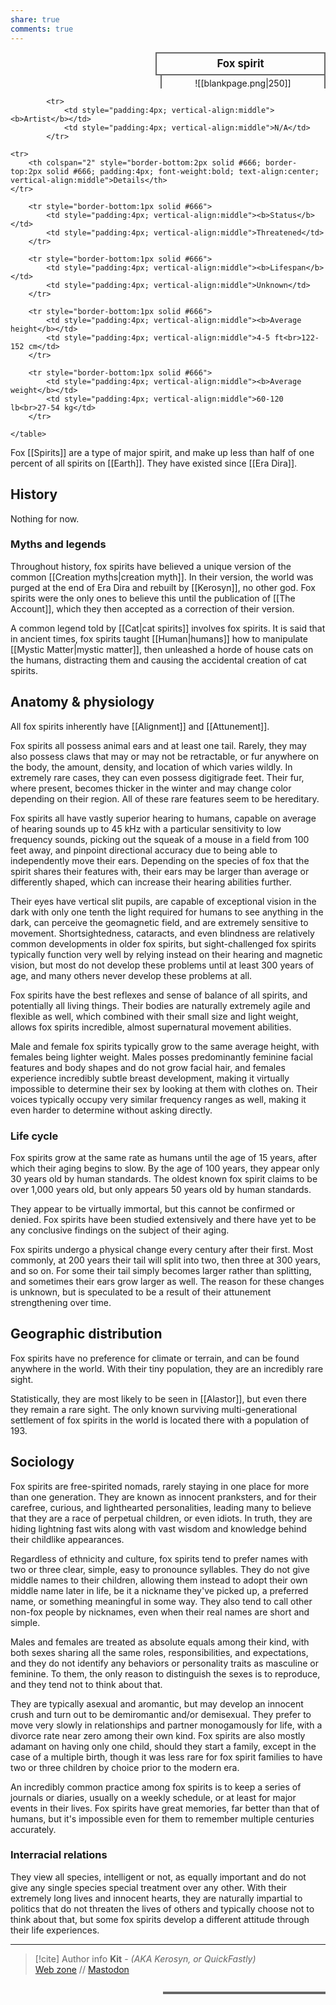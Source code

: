 ```yaml
---
share: true
comments: true
---
```


<div>
  <span style="float:right; width:260px; margin-left:14px; border:2px solid #666; line-height:1.5; font-size:larger; font-weight:bold; text-align:center; padding:4px">Fox spirit</span>
  </div>

  <span style="float:right; clear:right; width:260px; margin-left:14px; border-left:2px solid #666; border-right:2px solid #666; border-collapse:collapse; text-align:center; padding-top:4px">![[blankpage.png|250]]</span>

  <div class="" style="float:right; clear:right">
    <table class="" style="float:right; clear:right; width:260px; margin-left:14px; margin-bottom:7px; border:2px solid #666; border-collapse:collapse; line-height:1.5; font-size:small">
			
			<tr>
				<td style="padding:4px; vertical-align:middle"><b>Artist</b></td>
				<td style="padding:4px; vertical-align:middle">N/A</td>
			</tr>
	
	<tr>
		<th colspan="2" style="border-bottom:2px solid #666; border-top:2px solid #666; padding:4px; font-weight:bold; text-align:center; vertical-align:middle">Details</th>
	</tr>
	
		<tr style="border-bottom:1px solid #666">
			<td style="padding:4px; vertical-align:middle"><b>Status</b></td>
			<td style="padding:4px; vertical-align:middle">Threatened</td>
		</tr>
	
		<tr style="border-bottom:1px solid #666">
			<td style="padding:4px; vertical-align:middle"><b>Lifespan</b></td>
			<td style="padding:4px; vertical-align:middle">Unknown</td>
		</tr>
	
		<tr style="border-bottom:1px solid #666">
			<td style="padding:4px; vertical-align:middle"><b>Average height</b></td>
			<td style="padding:4px; vertical-align:middle">4-5 ft<br>122-152 cm</td>
		</tr>
		
		<tr style="border-bottom:1px solid #666">
			<td style="padding:4px; vertical-align:middle"><b>Average weight</b></td>
			<td style="padding:4px; vertical-align:middle">60-120 lb<br>27-54 kg</td>
		</tr>
		
    </table>
  </div>

Fox [[Spirits]] are a type of major spirit, and make up less than half of one percent of all spirits on [[Earth]]. They have existed since [[Era Dira]].

## History

Nothing for now.

### Myths and legends

Throughout history, fox spirits have believed a unique version of the common [[Creation myths|creation myth]]. In their version, the world was purged at the end of Era Dira and rebuilt by [[Kerosyn]], no other god. Fox spirits were the only ones to believe this until the publication of [[The Account]], which they then accepted as a correction of their version.

A common legend told by [[Cat|cat spirits]] involves fox spirits. It is said that in ancient times, fox spirits taught [[Human|humans]] how to manipulate [[Mystic Matter|mystic matter]], then unleashed a horde of house cats on the humans, distracting them and causing the accidental creation of cat spirits.

## Anatomy & physiology

All fox spirits inherently have [[Alignment]] and [[Attunement]].

Fox spirits all possess animal ears and at least one tail. Rarely, they may also possess claws that may or may not be retractable, or fur anywhere on the body, the amount, density, and location of which varies wildly. In extremely rare cases, they can even possess digitigrade feet. Their fur, where present, becomes thicker in the winter and may change color depending on their region. All of these rare features seem to be hereditary.

Fox spirits all have vastly superior hearing to humans, capable on average of hearing sounds up to 45 kHz with a particular sensitivity to low frequency sounds, picking out the squeak of a mouse in a field from 100 feet away, and pinpoint directional accuracy due to being able to independently move their ears. Depending on the species of fox that the spirit shares their features with, their ears may be larger than average or differently shaped, which can increase their hearing abilities further.

Their eyes have vertical slit pupils, are capable of exceptional vision in the dark with only one tenth the light required for humans to see anything in the dark, can perceive the geomagnetic field, and are extremely sensitive to movement. Shortsightedness, cataracts, and even blindness are relatively common developments in older fox spirits, but sight-challenged fox spirits typically function very well by relying instead on their hearing and magnetic vision, but most do not develop these problems until at least 300 years of age, and many others never develop these problems at all.

Fox spirits have the best reflexes and sense of balance of all spirits, and potentially all living things. Their bodies are naturally extremely agile and flexible as well, which combined with their small size and light weight, allows fox spirits incredible, almost supernatural movement abilities.

Male and female fox spirits typically grow to the same average height, with females being lighter weight. Males posses predominantly feminine facial features and body shapes and do not grow facial hair, and females experience incredibly subtle breast development, making it virtually impossible to determine their sex by looking at them with clothes on. Their voices typically occupy very similar frequency ranges as well, making it even harder to determine without asking directly.

### Life cycle

Fox spirits grow at the same rate as humans until the age of 15 years, after which their aging begins to slow. By the age of 100 years, they appear only 30 years old by human standards. The oldest known fox spirit claims to be over 1,000 years old, but only appears 50 years old by human standards.

They appear to be virtually immortal, but this cannot be confirmed or denied. Fox spirits have been studied extensively and there have yet to be any conclusive findings on the subject of their aging.

Fox spirits undergo a physical change every century after their first. Most commonly, at 200 years their tail will split into two, then three at 300 years, and so on. For some their tail simply becomes larger rather than splitting, and sometimes their ears grow larger as well. The reason for these changes is unknown, but is speculated to be a result of their attunement strengthening over time.

## Geographic distribution

Fox spirits have no preference for climate or terrain, and can be found anywhere in the world. With their tiny population, they are an incredibly rare sight.

Statistically, they are most likely to be seen in [[Alastor]], but even there they remain a rare sight. The only known surviving multi-generational settlement of fox spirits in the world is located there with a population of 193.

## Sociology

Fox spirits are free-spirited nomads, rarely staying in one place for more than one generation. They are known as innocent pranksters, and for their carefree, curious, and lighthearted personalities, leading many to believe that they are a race of perpetual children, or even idiots. In truth, they are hiding lightning fast wits along with vast wisdom and knowledge behind their childlike appearances.

Regardless of ethnicity and culture, fox spirits tend to prefer names with two or three clear, simple, easy to pronounce syllables. They do not give middle names to their children, allowing them instead to adopt their own middle name later in life, be it a nickname they've picked up, a preferred name, or something meaningful in some way. They also tend to call other non-fox people by nicknames, even when their real names are short and simple.

Males and females are treated as absolute equals among their kind, with both sexes sharing all the same roles, responsibilities, and expectations, and they do not identify any behaviors or personality traits as masculine or feminine. To them, the only reason to distinguish the sexes is to reproduce, and they tend not to think about that.

They are typically asexual and aromantic, but may develop an innocent crush and turn out to be demiromantic and/or demisexual. They prefer to move very slowly in relationships and partner monogamously for life, with a divorce rate near zero among their own kind. Fox spirits are also mostly adamant on having only one child, should they start a family, except in the case of a multiple birth, though it was less rare for fox spirit families to have two or three children by choice prior to the modern era.

An incredibly common practice among fox spirits is to keep a series of journals or diaries, usually on a weekly schedule, or at least for major events in their lives. Fox spirits have great memories, far better than that of humans, but it's impossible even for them to remember multiple centuries accurately.

### Interracial relations

They view all species, intelligent or not, as equally important and do not give any single species special treatment over any other. With their extremely long lives and innocent hearts, they are naturally impartial to politics that do not threaten the lives of others and typically choose not to think about that, but some fox spirits develop a different attitude through their life experiences.

-----
> [!cite] Author info
> **Kit** - *(AKA Kerosyn, or QuickFastly)*\
> [Web zone](https://kitabe.link) // [Mastodon](https://social.tripulse.net/@kit)
